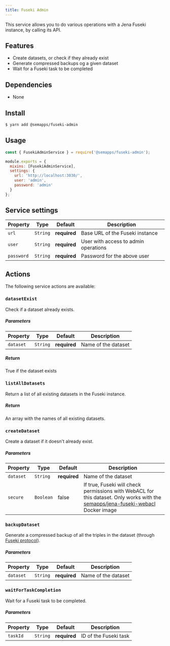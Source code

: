 ```yaml
---
title: Fuseki Admin
---
```


This service allows you to do various operations with a Jena Fuseki instance, by calling its API.

## Features

- Create datasets, or check if they already exist
- Generate compressed backups og a given dataset
- Wait for a Fuseki task to be completed

## Dependencies

- None

## Install

```bash
$ yarn add @semapps/fuseki-admin
```

## Usage

```js
const { FusekiAdminService } = require('@semapps/fuseki-admin');

module.exports = {
  mixins: [FusekiAdminService],
  settings: {
    url: 'http://localhost:3030/',
    user: 'admin',
    password: 'admin'
  }
};
```

## Service settings

| Property | Type | Default | Description |
| -------- | ---- | ------- | ----------- |
| `url` | `String` | **required** | Base URL of the Fuseki instance |
| `user` | `String` | **required** | User with access to admin operations |
| `password` | `String` | **required** | Password for the above user |


## Actions

The following service actions are available:

### `datasetExist`

Check if a dataset already exists.

##### Parameters
| Property | Type | Default | Description |
| -------- | ---- | ------- | ----------- |
| `dataset` | `String` | **required** | Name of the dataset |

##### Return
True if the dataset exists

### `listAllDatasets`

Return a list of all existing datasets in the Fuseki instance.

##### Return
An array with the names of all existing datasets.

### `createDataset`

Create a dataset if it doesn't already exist.

##### Parameters
| Property | Type | Default | Description |
| -------- | ---- | ------- | ----------- |
| `dataset` | `String` | **required** | Name of the dataset |
| `secure` | `Boolean` | false | If true, Fuseki will check permissions with WebACL for this dataset. Only works with the [semapps/jena-fuseki-webacl](https://hub.docker.com/repository/docker/semapps/jena-fuseki-webacl) Docker image |

### `backupDataset`

Generate a compressed backup of all the triples in the dataset (through [Fuseki protocol](https://jena.apache.org/documentation/fuseki2/fuseki-server-protocol.html)).

##### Parameters
| Property | Type | Default | Description |
| -------- | ---- | ------- | ----------- |
| `dataset` | `String` | **required** | Name of the dataset |

### `waitForTaskCompletion`

Wait for a Fuseki task to be completed.

##### Parameters
| Property | Type | Default | Description |
| -------- | ---- | ------- | ----------- |
| `taskId` | `String` | **required** | ID of the Fuseki task |

